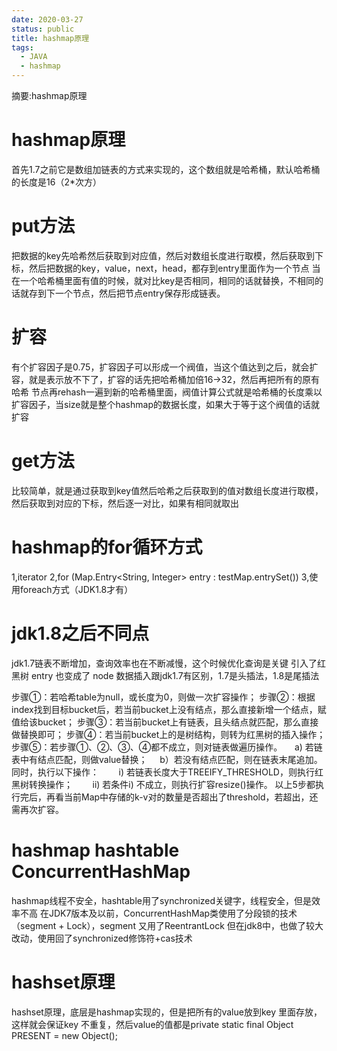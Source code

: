 ```yaml
---
date: 2020-03-27
status: public
title: hashmap原理
tags:
  - JAVA
  - hashmap
---
```


摘要:hashmap原理
<!--more-->
# hashmap原理
首先1.7之前它是数组加链表的方式来实现的，这个数组就是哈希桶，默认哈希桶的长度是16（2*次方）

# put方法
把数据的key先哈希然后获取到对应值，然后对数组长度进行取模，然后获取到下标，然后把数据的key，value，next，head，都存到entry里面作为一个节点
当在一个哈希桶里面有值的时候，就对比key是否相同，相同的话就替换，不相同的话就存到下一个节点，然后把节点entry保存形成链表。

# 扩容
有个扩容因子是0.75，扩容因子可以形成一个阀值，当这个值达到之后，就会扩容，就是表示放不下了，扩容的话先把哈希桶加倍16->32，然后再把所有的原有哈希
节点再rehash一遍到新的哈希桶里面，阀值计算公式就是哈希桶的长度乘以扩容因子，当size就是整个hashmap的数据长度，如果大于等于这个阀值的话就扩容

# get方法
比较简单，就是通过获取到key值然后哈希之后获取到的值对数组长度进行取模，然后获取到对应的下标，然后逐一对比，如果有相同就取出

# hashmap的for循环方式
1,iterator
2,for (Map.Entry<String, Integer> entry : testMap.entrySet()) 
3,使用foreach方式（JDK1.8才有）

# jdk1.8之后不同点
jdk1.7链表不断增加，查询效率也在不断减慢，这个时候优化查询是关键
引入了红黑树
entry 也变成了 node
数据插入跟jdk1.7有区别，1.7是头插法，1.8是尾插法

步骤①：若哈希table为null，或长度为0，则做一次扩容操作；
步骤②：根据index找到目标bucket后，若当前bucket上没有结点，那么直接新增一个结点，赋值给该bucket；
步骤③：若当前bucket上有链表，且头结点就匹配，那么直接做替换即可；
步骤④：若当前bucket上的是树结构，则转为红黑树的插入操作；
步骤⑤：若步骤①、②、③、④都不成立，则对链表做遍历操作。
    a) 若链表中有结点匹配，则做value替换；
    b）若没有结点匹配，则在链表末尾追加。同时，执行以下操作：
       i) 若链表长度大于TREEIFY_THRESHOLD，则执行红黑树转换操作；
       ii) 若条件i) 不成立，则执行扩容resize()操作。
以上5步都执行完后，再看当前Map中存储的k-v对的数量是否超出了threshold，若超出，还需再次扩容。

# hashmap   hashtable  ConcurrentHashMap
hashmap线程不安全，hashtable用了synchronized关键字，线程安全，但是效率不高
在JDK7版本及以前，ConcurrentHashMap类使用了分段锁的技术（segment + Lock），segment 又用了ReentrantLock
但在jdk8中，也做了较大改动，使用回了synchronized修饰符+cas技术

# hashset原理
hashset原理，底层是hashmap实现的，但是把所有的value放到key 里面存放，这样就会保证key 不重复，然后value的值都是private static final Object PRESENT = new Object();

